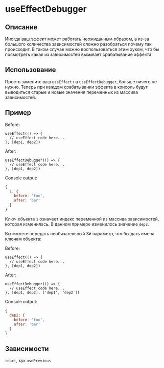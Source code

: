 # useEffectDebugger

## Описание

Иногда ваш эффект может работать неожиданным образом, а из-за большого количества зависимостей сложно разобраться почему так происходит. В таком случае можно воспользоваться этим хуком, что бы посмотреть какая из зависимостей вызывает срабатывание эффекта.

## Использование

Просто замените ваш `useEffect` на `useEffectDebugger`, больше ничего не нужно. Теперь при каждом срабатывании эффекта в консоль будут выводиться старые и новые значения переменных из массива зависимостей. 

## Пример

Before:
```tsx
useEffect(() => {
  // useEffect code here... 
}, [dep1, dep2])
```

After:
```tsx
useEffectDebugger(() => {
  // useEffect code here... 
}, [dep1, dep2])
```
Console output:
```js
{
  1: {
    before: 'foo',
    after: 'bar'
  }
}
```
Ключ объекта `1` означает индекс переменной из массива зависимостей, которая изменилась. В данном примере изменилось значение `dep2`.

Вы можете передать необязательный 3й параметр, что бы дать имена ключам объекта:

Before:
```tsx
useEffect(() => {
  // useEffect code here... 
}, [dep1, dep2])
```
After:
```tsx
useEffectDebugger(() => {
  // useEffect code here... 
}, [dep1, dep2], ['dep1', 'dep2'])
```
Console output:
```js
{
  dep2: {
    before: 'foo',
    after: 'bar'
  }
}
```

## Зависимости

`react`, хук `usePrevious`
